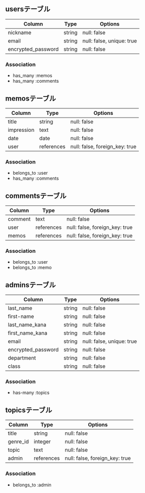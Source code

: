 ## usersテーブル

| Column             | Type   | Options                   |
| ------------------ | ------ | --------------------------|
| nickname           | string | null: false               |
| email              | string | null: false, unique: true |
| encrypted_password | string | null: false               |

### Association
- has_many :memos
- has_many :comments


## memosテーブル

| Column     | Type       | Options                        |
| ---------- | ---------- | ------------------------------ |
| title      | string     | null: false                    |
| impression | text       | null: false                    |
| date       | date       | null: false                    |
| user       | references | null: false, foreign_key: true |

### Association
- belongs_to :user
- has_many :comments


## commentsテーブル

| Column  | Type       | Options                        |
| ------- | ---------- | ------------------------------ |
| comment | text       | null: false                    |
| user    | references | null: false, foreign_key: true |
| memos   | references | null: false, foreign_key: true |

### Association
- belongs_to :user
- belongs_to :memo


## adminsテーブル

| Column             | Type   | Options                   |
| ------------------ | ------ | --------------------------|
| last_name          | string | null: false               |
| first-name         | string | null: false               |
| last_name_kana     | string | null: false               |
| first_name_kana    | string | null: false               |
| email              | string | null: false, unique: true |
| encrypted_password | string | null: false               |
| department         | string | null: false               |
| class              | string | null: false               |

### Association
- has-many :topics


## topicsテーブル

| Column   | Type       | Options                        |
| -------- | ---------- | ------------------------------ |
| title    | string     | null: false                    |
| genre_id | integer    | null: false                    |
| topic    | text       | null: false                    |
| admin    | references | null: false, foreign_key: true |

### Association
- belongs_to :admin